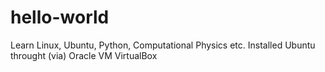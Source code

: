# hello-world
Learn Linux, Ubuntu, Python, Computational Physics etc.
Installed Ubuntu throught (via) Oracle VM VirtualBox
